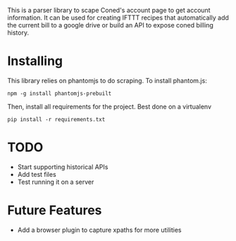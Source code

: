 This is a parser library to scape Coned's account page to get account information. It can be used for creating IFTTT recipes that automatically add the current bill to a google drive or build an API to expose coned billing history.

# Installing

This library relies on phantomjs to do scraping. To install phantom.js:

```
npm -g install phantomjs-prebuilt
```

Then, install all requirements for the project. Best done on a virtualenv

```
pip install -r requirements.txt
```

# TODO

* Start supporting historical APIs
* Add test files
* Test running it on a server

# Future Features

* Add a browser plugin to capture xpaths for more utilities
